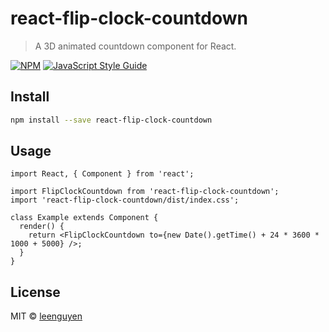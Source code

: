 # react-flip-clock-countdown

> A 3D animated countdown component for React.

[![NPM](https://img.shields.io/npm/v/react-flip-clock-countdown.svg)](https://www.npmjs.com/package/react-flip-clock-countdown) [![JavaScript Style Guide](https://img.shields.io/badge/code_style-standard-brightgreen.svg)](https://standardjs.com)

## Install

```bash
npm install --save react-flip-clock-countdown
```

## Usage

```tsx
import React, { Component } from 'react';

import FlipClockCountdown from 'react-flip-clock-countdown';
import 'react-flip-clock-countdown/dist/index.css';

class Example extends Component {
  render() {
    return <FlipClockCountdown to={new Date().getTime() + 24 * 3600 * 1000 + 5000} />;
  }
}
```

## License

MIT © [leenguyen](https://github.com/sLeenguyen)
